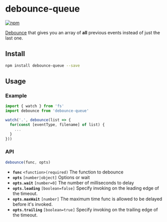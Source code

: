 # debounce-queue

[![npm](https://img.shields.io/npm/v/debounce-queue.svg)](https://www.npmjs.com/package/debounce-queue)

[Debounce] that gives you an array of **all** previous events instead of just the last one.

[debounce]: https://lodash.com/docs/4.16.6#debounce

## Install

```sh
npm install debounce-queue --save
```

## Usage

### Example

```js
import { watch } from 'fs'
import debounce from 'debounce-queue'

watch('.', debounce(list => {
  for(const [eventType, filename] of list) {
    ...
  }
}))
```

### API

```js
debounce(func, opts)
```

* **`func`** `<function>(required)` The function to debounce
* **`opts`** `[number|object]` Options or wait
* **`opts.wait`** `[number=0]` The number of milliseconds to delay
* **`opts.leading`** `[boolean=false]` Specify invoking on the leading edge of the timeout.
* **`opts.maxWait`** `[number]` The maximum time func is allowed to be delayed before it's invoked.
* **`opts.trailing`** `[boolean=true]` Specify invoking on the trailing edge of the timeout.
